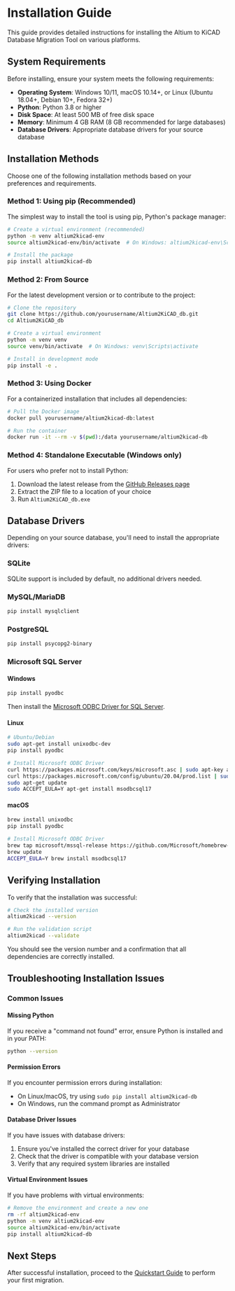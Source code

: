 # Installation Guide

This guide provides detailed instructions for installing the Altium to KiCAD Database Migration Tool on various platforms.

## System Requirements

Before installing, ensure your system meets the following requirements:

- **Operating System**: Windows 10/11, macOS 10.14+, or Linux (Ubuntu 18.04+, Debian 10+, Fedora 32+)
- **Python**: Python 3.8 or higher
- **Disk Space**: At least 500 MB of free disk space
- **Memory**: Minimum 4 GB RAM (8 GB recommended for large databases)
- **Database Drivers**: Appropriate database drivers for your source database

## Installation Methods

Choose one of the following installation methods based on your preferences and requirements.

### Method 1: Using pip (Recommended)

The simplest way to install the tool is using pip, Python's package manager:

```bash
# Create a virtual environment (recommended)
python -m venv altium2kicad-env
source altium2kicad-env/bin/activate  # On Windows: altium2kicad-env\Scripts\activate

# Install the package
pip install altium2kicad-db
```

### Method 2: From Source

For the latest development version or to contribute to the project:

```bash
# Clone the repository
git clone https://github.com/yourusername/Altium2KiCAD_db.git
cd Altium2KiCAD_db

# Create a virtual environment
python -m venv venv
source venv/bin/activate  # On Windows: venv\Scripts\activate

# Install in development mode
pip install -e .
```

### Method 3: Using Docker

For a containerized installation that includes all dependencies:

```bash
# Pull the Docker image
docker pull yourusername/altium2kicad-db:latest

# Run the container
docker run -it --rm -v $(pwd):/data yourusername/altium2kicad-db
```

### Method 4: Standalone Executable (Windows only)

For users who prefer not to install Python:

1. Download the latest release from the [GitHub Releases page](https://github.com/yourusername/Altium2KiCAD_db/releases)
2. Extract the ZIP file to a location of your choice
3. Run `Altium2KiCAD_db.exe`

## Database Drivers

Depending on your source database, you'll need to install the appropriate drivers:

### SQLite

SQLite support is included by default, no additional drivers needed.

### MySQL/MariaDB

```bash
pip install mysqlclient
```

### PostgreSQL

```bash
pip install psycopg2-binary
```

### Microsoft SQL Server

#### Windows

```bash
pip install pyodbc
```

Then install the [Microsoft ODBC Driver for SQL Server](https://docs.microsoft.com/en-us/sql/connect/odbc/download-odbc-driver-for-sql-server).

#### Linux

```bash
# Ubuntu/Debian
sudo apt-get install unixodbc-dev
pip install pyodbc

# Install Microsoft ODBC Driver
curl https://packages.microsoft.com/keys/microsoft.asc | sudo apt-key add -
curl https://packages.microsoft.com/config/ubuntu/20.04/prod.list | sudo tee /etc/apt/sources.list.d/mssql-release.list
sudo apt-get update
sudo ACCEPT_EULA=Y apt-get install msodbcsql17
```

#### macOS

```bash
brew install unixodbc
pip install pyodbc

# Install Microsoft ODBC Driver
brew tap microsoft/mssql-release https://github.com/Microsoft/homebrew-mssql-release
brew update
ACCEPT_EULA=Y brew install msodbcsql17
```

## Verifying Installation

To verify that the installation was successful:

```bash
# Check the installed version
altium2kicad --version

# Run the validation script
altium2kicad --validate
```

You should see the version number and a confirmation that all dependencies are correctly installed.

## Troubleshooting Installation Issues

### Common Issues

#### Missing Python

If you receive a "command not found" error, ensure Python is installed and in your PATH:

```bash
python --version
```

#### Permission Errors

If you encounter permission errors during installation:

- On Linux/macOS, try using `sudo pip install altium2kicad-db`
- On Windows, run the command prompt as Administrator

#### Database Driver Issues

If you have issues with database drivers:

1. Ensure you've installed the correct driver for your database
2. Check that the driver is compatible with your database version
3. Verify that any required system libraries are installed

#### Virtual Environment Issues

If you have problems with virtual environments:

```bash
# Remove the environment and create a new one
rm -rf altium2kicad-env
python -m venv altium2kicad-env
source altium2kicad-env/bin/activate
pip install altium2kicad-db
```

## Next Steps

After successful installation, proceed to the [Quickstart Guide](quickstart.md) to perform your first migration.